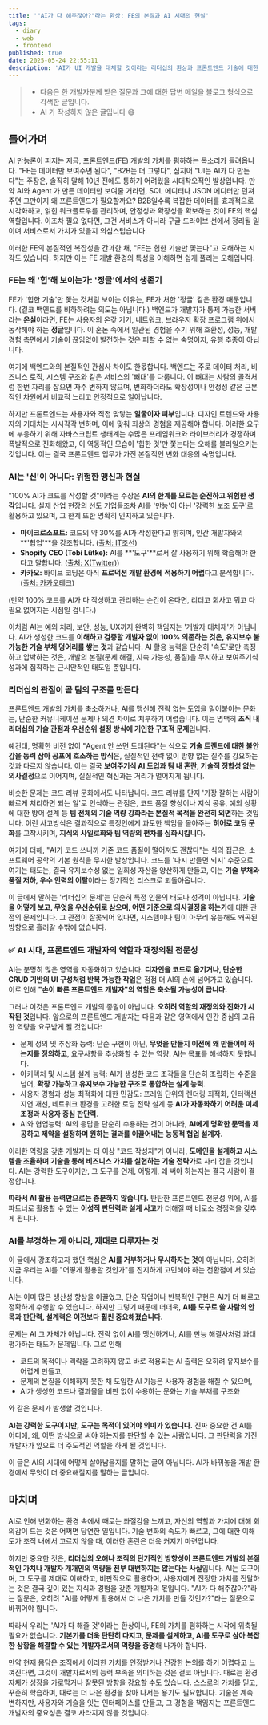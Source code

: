 ```yaml
---
title: '"AI가 다 해주잖아?"라는 환상: FE의 본질과 AI 시대의 현실'
tags:
  - diary
  - web
  - frontend
published: true
date: 2025-05-24 22:55:11
description: 'AI가 UI 개발을 대체할 것이라는 리더십의 환상과 프론트엔드 기술에 대한 오해, 그리고 AI 시대에도 변하지 않을 프론트엔드의 본질적인 가치'
---
```


> - 다음은 한 개발자분께 받은 질문과 그에 대한 답변 메일을 블로그 형식으로 각색한 글입니다.
> - AI 가 작성하지 않은 글입니다 😄

## 들어가며

AI 만능론이 퍼지는 지금, 프론트엔드(FE) 개발의 가치를 폄하하는 목소리가 들려옵니다. "FE는 데이터만 보여주면 된다", "B2B는 더 그렇다", 심지어 "UI는 AI가 다 만든다"는 주장은, 솔직히 말해 10년 전에도 통하기 어려웠을 시대착오적인 발상입니다. 만약 AI와 Agent 가 만든 데이터만 보여줄 거라면, SQL 에디터나 JSON 에디터만 던져주면 그만이지 왜 프론트엔드가 필요할까요? B2B일수록 복잡한 데이터를 효과적으로 시각화하고, 얽힌 워크플로우를 관리하며, 안정성과 확장성을 확보하는 것이 FE의 핵심 역할입니다. 이조차 필요 없다면, 그건 서비스가 아니라 구글 드라이브 선에서 정리될 일이며 서비스로서 가치가 있을지 의심스럽습니다.

이러한 FE의 본질적인 복잡성을 간과한 채, "FE는 힙한 기술만 쫓는다"고 오해하는 시각도 있습니다. 하지만 이는 FE 개발 환경의 특성을 이해하면 쉽게 풀리는 오해입니다.

### FE는 왜 '힙'해 보이는가: '정글'에서의 생존기

FE가 '힙한 기술'만 쫓는 것처럼 보이는 이유는, FE가 처한 '정글' 같은 환경 때문입니다. (결코 백엔드를 비하하려는 의도는 아닙니다.) 백엔드가 개발자가 통제 가능한 서버라는 **온실**이라면, FE는 사용자의 온갖 기기, 네트워크, 브라우저 확장 프로그램 위에서 동작해야 하는 **정글**입니다. 이 혼돈 속에서 일관된 경험을 주기 위해 호환성, 성능, 개발 경험 측면에서 기술이 끊임없이 발전하는 것은 피할 수 없는 숙명이지, 유행 추종이 아닙니다.

여기에 백엔드와의 본질적인 관심사 차이도 한몫합니다. 백엔드는 주로 데이터 처리, 비즈니스 로직, 시스템 구조와 같은 서비스의 '뼈대'를 다룹니다. 이 뼈대는 사람의 골격처럼 한번 자리를 잡으면 자주 변하지 않으며, 변화하더라도 확장성이나 안정성 같은 근본적인 차원에서 비교적 느리고 안정적으로 일어납니다.

하지만 프론트엔드는 사용자와 직접 맞닿는 **얼굴이자 피부**입니다. 디자인 트렌드와 사용자의 기대치는 시시각각 변하며, 이에 맞춰 최상의 경험을 제공해야 합니다. 이러한 요구에 부응하기 위해 자바스크립트 생태계는 수많은 프레임워크와 라이브러리가 경쟁하며 폭발적으로 진화해왔고, 이 역동적인 모습이 '힙한 것'만 쫓는다는 오해를 불러일으키는 것입니다. 이는 결국 프론트엔드 업무가 가진 본질적인 변화 대응의 숙명입니다.

### AI는 '신'이 아니다: 위험한 맹신과 현실

"100% AI가 코드를 작성할 것"이라는 주장은 **AI의 한계를 모르는 순진하고 위험한 생각**입니다. 실제 산업 현장의 선도 기업들조차 AI를 '만능'이 아닌 '강력한 보조 도구'로 활용하고 있으며, 그 한계 또한 명확히 인지하고 있습니다.

- **마이크로소프트:** 코드의 약 30%를 AI가 작성한다고 밝히며, 인간 개발자와의 **'협업'**을 강조합니다. ([출처: IT조선](https://it.chosun.com/news/articleView.html?idxno=2023092139723))
- **Shopify CEO (Tobi Lütke):** AI를 **'도구'**로서 잘 사용하기 위해 학습해야 한다고 말합니다. ([출처: X(Twitter)](https://x.com/tobi/status/1909251946235437514))
- **카카오:** 바이브 코딩은 아직 **프로덕션 개발 환경에 적용하기 어렵다**고 분석합니다. ([출처: 카카오테크](https://tech.kakao.com/posts/698))

(만약 100% 코드를 AI가 다 작성하고 관리하는 순간이 온다면, 리더고 회사고 뭐고 다 필요 없어지는 시점일 겁니다.)

이처럼 AI는 예외 처리, 보안, 성능, UX까지 완벽히 책임지는 '개발자 대체재'가 아닙니다. AI가 생성한 코드를 **이해하고 검증할 개발자 없이 100% 의존하는 것은, 유지보수 불가능한 기술 부채 덩어리를 쌓는 것**과 같습니다. AI 활용 능력을 단순히 '속도'로만 측정하고 압박하는 것은, 개발의 본질(문제 해결, 지속 가능성, 품질)을 무시하고 보여주기식 성과에 집착하는 근시안적인 태도일 뿐입니다.

### 리더십의 관점이 곧 팀의 구조를 만든다

프론트엔드 개발의 가치를 축소하거나, AI를 맹신해 전략 없는 도입을 밀어붙이는 문화는, 단순한 커뮤니케이션 문제나 의견 차이로 치부하기 어렵습니다. 이는 명백히 **조직 내 리더십의 기술 관점과 우선순위 설정 방식에 기인한 구조적 문제**입니다.

예컨대, 명확한 비전 없이 "Agent 안 쓰면 도태된다"는 식으로 **기술 트렌드에 대한 불안감을 동력 삼아 공포에 호소하는 방식**은, 실질적인 전략 없이 방향 없는 질주를 강요하는 것과 다르지 않습니다. 이는 결국 **보여주기식 AI 도입과 팀 내 혼란, 기술적 정합성 없는 의사결정**으로 이어지며, 실질적인 혁신과는 거리가 멀어지게 됩니다.

비슷한 문제는 코드 리뷰 문화에서도 나타납니다. 코드 리뷰를 단지 '가장 잘하는 사람이 빠르게 처리하면 되는 일'로 인식하는 관점은, 코드 품질 향상이나 지식 공유, 예외 상황에 대한 방어 설계 등 **팀 전체의 기술 역량 강화라는 본질적 목적을 완전히 외면**하는 것입니다. 이런 사고방식은 결과적으로 특정인에게 과도한 책임을 몰아주는 **히어로 코딩 문화**를 고착시키며, **지식의 사일로화와 팀 역량의 편차를 심화시킵니다.**

여기에 더해, "AI가 코드 쓰니까 기존 코드 품질이 떨어져도 괜찮다"는 식의 접근은, 소프트웨어 공학의 기본 원칙을 무시한 발상입니다. 코드를 '다시 만들면 되지' 수준으로 여기는 태도는, 결국 유지보수성 없는 일회성 자산을 양산하게 만들고, 이는 **기술 부채와 품질 저하, 우수 인력의 이탈**이라는 장기적인 리스크로 되돌아옵니다.

이 글에서 말하는 '리더십의 문제'는 단순히 특정 인물의 태도나 성격이 아닙니다. **기술을 어떻게 보고, 무엇을 우선순위로 삼으며, 어떤 기준으로 의사결정을 하는가**에 대한 관점의 문제입니다. 그 관점이 잘못되어 있다면, 시스템이나 팀이 아무리 유능해도 왜곡된 방향으로 흘러갈 수밖에 없습니다.

### ✅ AI 시대, 프론트엔드 개발자의 역할과 재정의된 전문성

AI는 분명히 많은 영역을 자동화하고 있습니다. **디자인을 코드로 옮기거나, 단순한 CRUD 기반의 UI 구성처럼 반복 가능한 작업**은 점점 더 AI의 손에 넘어가고 있습니다. 이로 인해 **"손이 빠른 프론트엔드 개발자"의 역할은 축소될 가능성이 큽니다.**

그러나 이것은 프론트엔드 개발의 종말이 아닙니다. **오히려 역할의 재정의와 진화가 시작된 것**입니다. 앞으로의 프론트엔드 개발자는 다음과 같은 영역에서 인간 중심의 고유한 역량을 요구받게 될 것입니다:

- 문제 정의 및 추상화 능력: 단순 구현이 아닌, **무엇을 만들지 이전에 왜 만들어야 하는지를 정의하고**, 요구사항을 추상화할 수 있는 역량. AI는 목표를 해석하지 못합니다.
- 아키텍처 및 시스템 설계 능력: AI가 생성한 코드 조각들을 단순히 조립하는 수준을 넘어, **확장 가능하고 유지보수 가능한 구조로 통합하는 설계 능력**.
- 사용자 경험과 성능 최적화에 대한 민감도: 프레임 단위의 렌더링 최적화, 인터랙션 지연 개선, 네트워크 환경을 고려한 로딩 전략 설계 등 **AI가 자동화하기 어려운 미세 조정과 사용자 중심 판단력**.
- AI와 협업능력: AI의 응답을 단순히 수용하는 것이 아니라, **AI에게 명확한 문맥을 제공하고 제약을 설정하며 원하는 결과를 이끌어내는 능동적 협업 설계자**.

이러한 역량을 갖춘 개발자는 더 이상 "코드 작성자"가 아니라, **도메인을 설계하고 시스템을 조율하며 기술을 통해 비즈니스 가치를 실현하는 기술 전략가**로 자리 잡을 것입니다. AI는 강력한 도구이지만, 그 도구를 언제, 어떻게, 왜 써야 하는지는 결국 사람이 결정합니다.

**따라서 AI 활용 능력만으로는 충분하지 않습니다.** 탄탄한 프론트엔드 전문성 위에, AI를 파트너로 활용할 수 있는 **이성적 판단력과 설계 사고**가 더해질 때 비로소 경쟁력을 갖추게 됩니다.

### AI를 부정하는 게 아니라, 제대로 다루자는 것

이 글에서 강조하고자 했던 핵심은 **AI를 거부하거나 무시하자는 것**이 아닙니다. 오히려 지금 우리는 AI를 "어떻게 활용할 것인가"를 진지하게 고민해야 하는 전환점에 서 있습니다.

AI는 이미 많은 생산성 향상을 이끌었고, 단순 작업이나 반복적인 구현은 AI가 더 빠르고 정확하게 수행할 수 있습니다. 하지만 그렇기 때문에 더더욱, **AI를 도구로 쓸 사람의 안목과 판단력, 설계력은 이전보다 훨씬 중요해졌습니다.**

문제는 AI 그 자체가 아닙니다. 전략 없이 AI를 맹신하거나, AI를 만능 해결사처럼 과대평가하는 태도가 문제입니다. 그로 인해

- 코드의 목적이나 맥락을 고려하지 않고 바로 적용되는 AI 출력은 오히려 유지보수를 어렵게 만들고,
- 문제의 본질을 이해하지 못한 채 도입한 AI 기능은 사용자 경험을 해칠 수 있으며,
- AI가 생성한 코드나 결과물을 비판 없이 수용하는 문화는 기술 부채를 구조화

와 같은 문제가 발생할 것입니다.

**AI는 강력한 도구이지만, 도구는 목적이 있어야 의미가 있습니다.** 진짜 중요한 건 AI를 어디에, 왜, 어떤 방식으로 써야 하는지를 판단할 수 있는 사람입니다. 그 판단력을 가진 개발자가 앞으로 더 주도적인 역할을 하게 될 것입니다.

이 글은 AI의 시대에 어떻게 살아남을지를 말하는 글이 아닙니다. AI가 바꿔놓을 개발 환경에서 무엇이 더 중요해질지를 말하는 글입니다.

## 마치며

AI로 인해 변화하는 환경 속에서 때로는 좌절감을 느끼고, 자신의 역할과 가치에 대해 회의감이 드는 것은 어쩌면 당연한 일입니다. 기술 변화의 속도가 빠르고, 그에 대한 이해도가 조직 내에서 고르지 않을 때, 이러한 혼란은 더욱 커지기 마련입니다.

하지만 중요한 것은, **리더십의 오해나 조직의 단기적인 방향성이 프론트엔드 개발의 본질적인 가치나 개발자 개개인의 역량을 전부 대변하지는 않는다는 사실**입니다. AI는 도구이며, 그 도구를 제대로 이해하고, 비판적으로 활용하며, 사용자에게 진정한 가치를 전달하는 것은 결국 깊이 있는 지식과 경험을 갖춘 개발자의 몫입니다. "AI가 다 해주잖아?"라는 질문은, 오히려 "AI를 어떻게 활용해서 더 나은 가치를 만들 것인가?"라는 질문으로 바뀌어야 합니다.

따라서 우리는 'AI가 다 해줄 것'이라는 환상이나, FE의 가치를 폄하하는 시각에 위축될 필요가 없습니다. **기본기를 더욱 탄탄히 다지고, 문제를 설계하고, AI를 도구로 삼아 복잡한 상황을 해결할 수 있는 개발자로서의 역량을 증명**해 나가야 합니다.

만약 현재 몸담은 조직에서 이러한 가치를 인정받거나 건강한 논의를 하기 어렵다고 느껴진다면, 그것이 개발자로서의 능력 부족을 의미하는 것은 결코 아닙니다. 때로는 환경 자체가 성장을 가로막거나 잘못된 방향을 강요할 수도 있습니다. 스스로의 가치를 믿고, 꾸준히 학습하며, 때로는 더 나은 환경을 찾아 나서는 용기도 필요합니다. 기술은 계속 변하지만, 사용자와 기술을 잇는 인터페이스를 만들고, 그 경험을 책임지는 프론트엔드 개발자의 중요성은 결코 사라지지 않을 것입니다.
